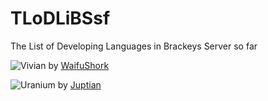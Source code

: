 # TLoDLiBSsf
The List of Developing Languages in Brackeys Server so far

![Vivian](https://github.com/WaifuShork/Vivian) by [WaifuShork](https://github.com/WaifuShork)

![Uranium](https://github.com/Juptian/Uranium) by [Juptian](https://github.com/Juptian)
